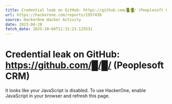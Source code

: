```yaml
---
title: Credential leak on GitHub: https://github.com/█/█/ (Peoplesoft CRM)
url: https://hackerone.com/reports/1957430
source: HackerOne Hacker Activity
date: 2023-04-28
fetch_date: 2025-10-04T11:31:23.125531
---
```


# Credential leak on GitHub: https://github.com/█/█/ (Peoplesoft CRM)

It looks like your JavaScript is disabled. To use HackerOne, enable JavaScript in your browser and refresh this page.
